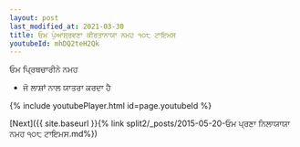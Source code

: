 ```yaml
---
layout: post
last_modified_at: 2021-03-30
title: ਓਮ ਪੁੰਆਸ਼੍ਰਵਣਾ ਕੀਰਤਾਨਾਯਾ ਨਮਹ ੧੦੮ ਟਾਇਮਸ
youtubeId: mhDQ2teH2Qk
---
```

 
 
 ਓਮ ਪ੍ਰਿਥਚਾਰੀਨੇ ਨਮਹ  
 
 -  ਜੋ ਲਾਸ਼ਾਂ ਨਾਲ ਯਾਤਰਾ ਕਰਦਾ ਹੈ 
 
  
 
  
 
 
 
 
 
 


{% include youtubePlayer.html id=page.youtubeId %}
 
[Next]({{ site.baseurl }}{% link  split2/_posts/2015-05-20-ਓਮ ਪ੍ਰਣਾ ਨਿਲਾਯਾਯਾ ਨਮਹ ੧੦੮ ਟਾਇਮਸ.md%})
 
